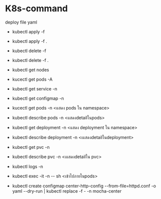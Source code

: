 # K8s-command

deploy file yaml
- kubectl apply -f <filename>
- kubectl apply -f . <allfile>
- kubectl delete -f <filename>
- kubectl delete -f . <allfile>

- kubectl get nodes
- kucectl get pods -A
- kubectl get service -n <namespace>
- kubectl get configmap -n <namespace>


- kucectl get pods -n <namespace> <แสดง pods ใน namespace>
- kubectl describe pods <namepods> -n <namespace> <แสดงdetailในpods>

- kubectl get deployment -n <namespace> <deployname> <แสดง deployment ใน namespace>
- kubectl describe deployment -n <namespace> <deployname> <เแสดงdetailในdeployment>

- kubectl get pvc -n <namespace>
- kubectl describe pvc <name> -n <namespace> <เแสดงdetailใน pvc>

- kubectl logs <namepod> -n <namespace>


- kubectl exec -it -n <namespace> <namepods> -- sh <เข้าไปภายในpods>

- kubectl create configmap center-http-config --from-file=httpd.conf -o yaml --dry-run | kubectl replace -f - -n mocha-center
